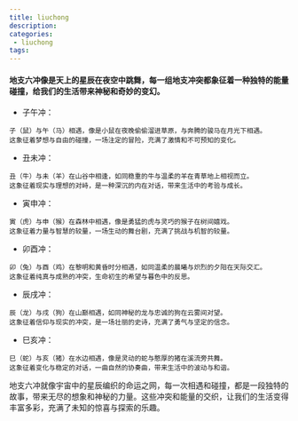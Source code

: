 ```yaml
---
title: liuchong
description:
categories:
 - liuchong
tags:
---
```


#### 地支六冲像是天上的星辰在夜空中跳舞，每一组地支冲突都象征着一种独特的能量碰撞，给我们的生活带来神秘和奇妙的变幻。

- 子午冲：
```
子（鼠）与午（马）相遇，像是小鼠在夜晚偷偷溜进草原，与奔腾的骏马在月光下相遇。
这象征着梦想与自由的碰撞，一场注定的冒险，充满了激情和不可预知的变化。
```
- 丑未冲：
```
丑（牛）与未（羊）在山谷中相逢，如同稳重的牛与温柔的羊在青草地上相视而立。
这象征着现实与理想的对峙，是一种深沉的内在对话，带来生活中的考验与成长。
```
- 寅申冲：
```
寅（虎）与申（猴）在森林中相遇，像是勇猛的虎与灵巧的猴子在树间嬉戏。
这象征着力量与智慧的较量，一场生动的舞台剧，充满了挑战与机智的较量。
```
- 卯酉冲：
```
卯（兔）与酉（鸡）在黎明和黄昏时分相遇，如同温柔的晨曦与炽烈的夕阳在天际交汇。
这象征着纯真与成熟的冲突，生命初生的希望与暮色中的反思。
```
- 辰戌冲：
```
辰（龙）与戌（狗）在山巅相遇，如同神秘的龙与忠诚的狗在云雾间对望。
这象征着信仰与现实的冲突，是一场壮丽的史诗，充满了勇气与坚定的信念。
```
- 巳亥冲：
```
巳（蛇）与亥（猪）在水边相遇，像是灵动的蛇与憨厚的猪在溪流旁共舞。
这象征着变化与稳定的对话，一曲自然的协奏曲，带来生活中的波动与和谐。
```

地支六冲就像宇宙中的星辰编织的命运之网，每一次相遇和碰撞，都是一段独特的故事，带来无尽的想象和神秘的力量。这些冲突和能量的交织，让我们的生活变得丰富多彩，充满了未知的惊喜与探索的乐趣。
